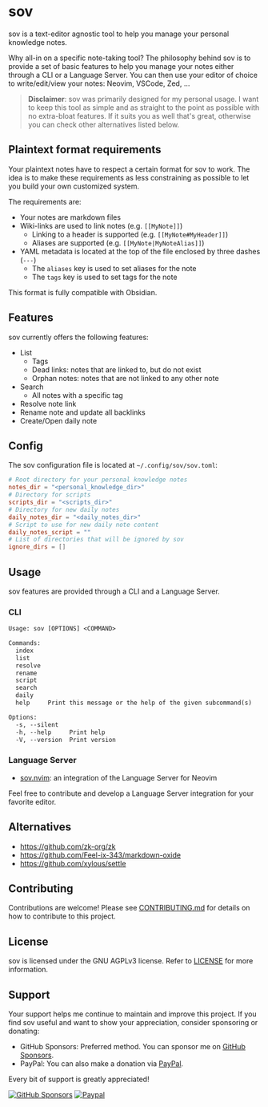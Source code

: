 # sov

sov is a text-editor agnostic tool to help you manage your personal knowledge notes.

Why all-in on a specific note-taking tool? The philosophy behind sov is to provide a set of basic features to help you manage your notes either through a CLI or a Language Server. You can then use your editor of choice to write/edit/view your notes: Neovim, VSCode, Zed, ...

> **Disclaimer**: sov was primarily designed for my personal usage. I want to keep this tool as simple and as straight to the point as possible with no extra-bloat features. If it suits you as well that's great, otherwise you can check other alternatives listed below.

## Plaintext format requirements

Your plaintext notes have to respect a certain format for sov to work.
The idea is to make these requirements as less constraining as possible to let you build your own customized system.

The requirements are:
- Your notes are markdown files
- Wiki-links are used to link notes (e.g. `[[MyNote]]`)
    - Linking to a header is supported (e.g. `[[MyNote#MyHeader]]`)
    - Aliases are supported (e.g. `[[MyNote|MyNoteAlias]]`)
- YAML metadata is located at the top of the file enclosed by three dashes (`---`)
    - The `aliases` key is used to set aliases for the note
    - The `tags` key is used to set tags for the note

This format is fully compatible with Obsidian.

## Features

sov currently offers the following features:
- List
    - Tags
    - Dead links: notes that are linked to, but do not exist
    - Orphan notes: notes that are not linked to any other note
- Search
    - All notes with a specific tag
- Resolve note link
- Rename note and update all backlinks
- Create/Open daily note

## Config

The sov configuration file is located at `~/.config/sov/sov.toml`:

```toml
# Root directory for your personal knowledge notes
notes_dir = "<personal_knowledge_dir>"
# Directory for scripts
scripts_dir = "<scripts_dir>"
# Directory for new daily notes
daily_notes_dir = "<daily_notes_dir>"
# Script to use for new daily note content
daily_notes_script = ""
# List of directories that will be ignored by sov
ignore_dirs = []
```

## Usage

sov features are provided through a CLI and a Language Server.

### CLI

```txt
Usage: sov [OPTIONS] <COMMAND>

Commands:
  index
  list
  resolve
  rename
  script
  search
  daily
  help     Print this message or the help of the given subcommand(s)

Options:
  -s, --silent
  -h, --help     Print help
  -V, --version  Print version
```

### Language Server

- [sov.nvim](https://github.com/SilentVoid13/sov.nvim): an integration of the Language Server for Neovim

Feel free to contribute and develop a Language Server integration for your favorite editor.

## Alternatives

- https://github.com/zk-org/zk
- https://github.com/Feel-ix-343/markdown-oxide
- https://github.com/xylous/settle

## Contributing

Contributions are welcome! Please see [CONTRIBUTING.md](CONTRIBUTING.md) for details on how to contribute to this project.

## License

sov is licensed under the GNU AGPLv3 license. Refer to [LICENSE](LICENSE.txt) for more information.

## Support

Your support helps me continue to maintain and improve this project. If you find sov useful and want to show your appreciation, consider sponsoring or donating:
- GitHub Sponsors: Preferred method. You can sponsor me on [GitHub Sponsors](https://github.com/sponsors/SilentVoid13). 
- PayPal: You can also make a donation via [PayPal](https://www.paypal.com/donate?hosted_button_id=U2SRGAFYXT32Q).

Every bit of support is greatly appreciated!

[![GitHub Sponsors](https://img.shields.io/github/sponsors/silentvoid13?label=Sponsor&logo=GitHub%20Sponsors&style=for-the-badge)](https://github.com/sponsors/silentvoid13)
[![Paypal](https://img.shields.io/badge/paypal-silentvoid13-yellow?style=social&logo=paypal)](https://www.paypal.com/donate?hosted_button_id=U2SRGAFYXT32Q)
